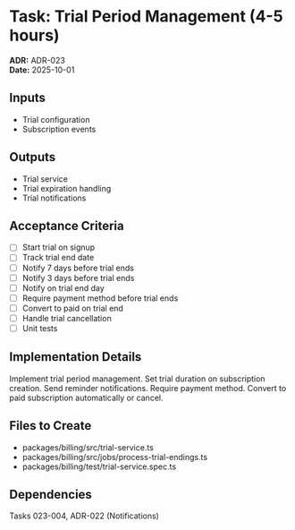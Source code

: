 # Task: Trial Period Management (4-5 hours)
**ADR:** ADR-023  
**Date:** 2025-10-01

## Inputs
- Trial configuration
- Subscription events

## Outputs
- Trial service
- Trial expiration handling
- Trial notifications

## Acceptance Criteria
- [ ] Start trial on signup
- [ ] Track trial end date
- [ ] Notify 7 days before trial ends
- [ ] Notify 3 days before trial ends
- [ ] Notify on trial end day
- [ ] Require payment method before trial ends
- [ ] Convert to paid on trial end
- [ ] Handle trial cancellation
- [ ] Unit tests

## Implementation Details
Implement trial period management. Set trial duration on subscription creation. Send reminder notifications. Require payment method. Convert to paid subscription automatically or cancel.

## Files to Create
- packages/billing/src/trial-service.ts
- packages/billing/src/jobs/process-trial-endings.ts
- packages/billing/test/trial-service.spec.ts

## Dependencies
Tasks 023-004, ADR-022 (Notifications)